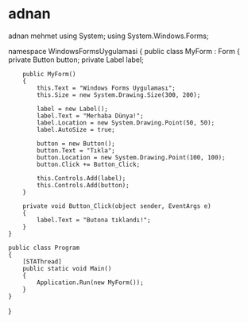 # adnan
adnan mehmet
using System;
using System.Windows.Forms;

namespace WindowsFormsUygulamasi
{
    public class MyForm : Form
    {
        private Button button;
        private Label label;

        public MyForm()
        {
            this.Text = "Windows Forms Uygulaması";
            this.Size = new System.Drawing.Size(300, 200);

            label = new Label();
            label.Text = "Merhaba Dünya!";
            label.Location = new System.Drawing.Point(50, 50);
            label.AutoSize = true;

            button = new Button();
            button.Text = "Tıkla";
            button.Location = new System.Drawing.Point(100, 100);
            button.Click += Button_Click;

            this.Controls.Add(label);
            this.Controls.Add(button);
        }

        private void Button_Click(object sender, EventArgs e)
        {
            label.Text = "Butona tıklandı!";
        }
    }

    public class Program
    {
        [STAThread]
        public static void Main()
        {
            Application.Run(new MyForm());
        }
    }
}
